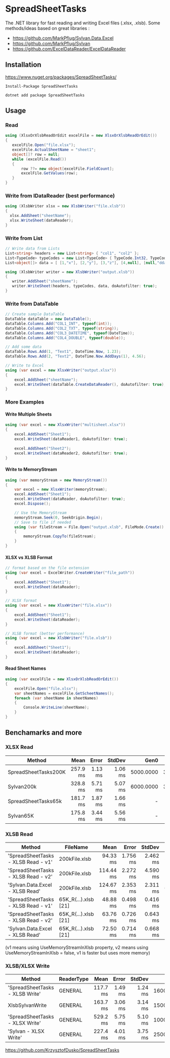 # SpreadSheetTasks
 The .NET library for fast reading and writing Excel files (.xlsx, .xlsb). 
 Some methods/ideas based on great libraries : 
 * https://github.com/MarkPflug/Sylvan.Data.Excel
 * https://github.com/MarkPflug/Sylvan
 * https://github.com/ExcelDataReader/ExcelDataReader

 ## Installation
 https://www.nuget.org/packages/SpreadSheetTasks/
 
 ```Install-Package SpreadSheetTasks```
 
 ```dotnet add package SpreadSheetTasks```

 
 ## Usage
 
 ### Read
 ```c#
 using (XlsxOrXlsbReadOrEdit excelFile = new XlsxOrXlsbReadOrEdit())
 {
    excelFile.Open("file.xlsx");
    excelFile.ActualSheetName = "sheet1";
    object[]? row = null;
    while (excelFile.Read())
    {
        row ??= new object[excelFile.FieldCount];
        excelFile.GetValues(row);
    }
 }
 ```
 ### Write from IDataReader (best performance)
 ``` C#
using (XlsbWriter xlsx = new XlsbWriter("file.xlsb"))
{
   xlsx.AddSheet("sheetName");
   xlsx.WriteSheet(dataReader);
}
 ```
 

 ### Write from List
 ``` C#
// Write data from Lists
List<string> headers = new List<string> { "col1", "col2" };
List<TypeCode> typeCodes = new List<TypeCode> { TypeCode.Int32, TypeCode.String };
List<object[]> data = [ [1,"x"], [2,"y"], [3,"z"], [4,null], [null,"dda"]];

using (XlsbWriter writer = new XlsbWriter("output.xlsb"))
{
    writer.AddSheet("sheetName");
    writer.WriteSheet(headers, typeCodes, data, doAutofilter: true);
}
 ```

### Write from DataTable
```C#
// Create sample DataTable
DataTable dataTable = new DataTable();
dataTable.Columns.Add("COL1_INT", typeof(int));
dataTable.Columns.Add("COL2_TXT", typeof(string));
dataTable.Columns.Add("COL3_DATETIME", typeof(DateTime));
dataTable.Columns.Add("COL4_DOUBLE", typeof(double));

// Add some data
dataTable.Rows.Add(1, "Text1", DateTime.Now, 1.23);
dataTable.Rows.Add(2, "Text2", DateTime.Now.AddDays(1), 4.56);

// Write to Excel
using (var excel = new XlsxWriter("output.xlsx"))
{
    excel.AddSheet("sheetName");
    excel.WriteSheet(dataTable.CreateDataReader(), doAutofilter: true);
}
```

### More Examples

#### Write Multiple Sheets
```C#
using (var excel = new XlsxWriter("multisheet.xlsx"))
{
    excel.AddSheet("Sheet1");
    excel.WriteSheet(dataReader1, doAutofilter: true);
    
    excel.AddSheet("Sheet2");
    excel.WriteSheet(dataReader2, doAutofilter: true);
}
```

#### Write to MemoryStream
```C#
using (var memoryStream = new MemoryStream())
{
    var excel = new XlsxWriter(memoryStream);
    excel.AddSheet("Sheet1");
    excel.WriteSheet(dataReader, doAutofilter: true);
    excel.Dispose();

    // Use the MemoryStream
    memoryStream.Seek(0, SeekOrigin.Begin);
    // Save to file if needed
    using (var fileStream = File.Open("output.xlsb", FileMode.Create))
    {
        memoryStream.CopyTo(fileStream);
    }
}
```

#### XLSX vs XLSB Format
```C#
// format based on the file extension 
using (var excel = ExcelWriter.CreateWriter("file_path"))
{
    excel.AddSheet("Sheet1");
    excel.WriteSheet(dataReader);
}

// XLSX format
using (var excel = new XlsxWriter("file.xlsx"))
{
    excel.AddSheet("Sheet1");
    excel.WriteSheet(dataReader);
}

// XLSB format (better performance)
using (var excel = new XlsbWriter("file.xlsb"))
{
    excel.AddSheet("Sheet1");
    excel.WriteSheet(dataReader);
}

```

#### Read Sheet Names
```C#
using (var excelFile = new XlsxOrXlsbReadOrEdit())
{
    excelFile.Open("file.xlsx");
    var sheetNames = excelFile.GetScheetNames();
    foreach (var sheetName in sheetNames)
    {
        Console.WriteLine(sheetName);
    }
}
```

## Benchamarks and more


### XLSX Read
| Method               | Mean     | Error   | StdDev  | Gen0      | Gen1      | Gen2      | Allocated   |
|--------------------- |---------:|--------:|--------:|----------:|----------:|----------:|------------:|
| SpreadSheetTasks200K | 257.9 ms | 1.13 ms | 1.06 ms | 5000.0000 | 3000.0000 | 1000.0000 | 35038.91 KB |
| Sylvan200k           | 328.8 ms | 5.71 ms | 5.07 ms | 6000.0000 | 3000.0000 | 1000.0000 | 52321.90 KB |
| SpreadSheetTasks65k  | 181.7 ms | 1.87 ms | 1.66 ms |         - |         - |         - |   493.05 KB |
| Sylvan65K            | 175.8 ms | 3.44 ms | 5.56 ms |         - |         - |         - |   658.82 KB |


### XLSB Read
| Method                              | FileName             | Mean      | Error    | StdDev   | Gen0      | Gen1      | Gen2      | Allocated |
|------------------------------------ |--------------------- |----------:|---------:|---------:|----------:|----------:|----------:|----------:|
| 'SpreadSheetTasks - XLSB Read - v1' | 200kFile.xlsb        |  94.33 ms | 1.756 ms | 2.462 ms | 5333.3333 | 3833.3333 | 1333.3333 |  68.48 MB |
| 'SpreadSheetTasks - XLSB Read - v2' | 200kFile.xlsb        | 114.44 ms | 2.272 ms | 4.590 ms | 5000.0000 | 3500.0000 | 1000.0000 |  49.03 MB |
| 'Sylvan.Data.Excel - XLSB Read'     | 200kFile.xlsb        | 124.67 ms | 2.353 ms | 2.311 ms | 6000.0000 | 3000.0000 | 1000.0000 |  50.82 MB |
| 'SpreadSheetTasks - XLSB Read - v1' | 65K_R(...).xlsb [21] |  48.88 ms | 0.498 ms | 0.416 ms | 2363.6364 |  818.1818 |  727.2727 |  28.83 MB |
| 'SpreadSheetTasks - XLSB Read - v2' | 65K_R(...).xlsb [21] |  63.76 ms | 0.726 ms | 0.643 ms | 1625.0000 |         - |         - |  13.66 MB |
| 'Sylvan.Data.Excel - XLSB Read'     | 65K_R(...).xlsb [21] |  72.50 ms | 0.714 ms | 0.668 ms | 2857.1429 |  142.8571 |         - |  23.16 MB |

(v1 means using UseMemoryStreamInXlsb property, v2 means using UseMemoryStreamInXlsb = false, v1 is faster but uses more memory)

### XLSB/XLSX Write

| Method                          | ReaderType | Mean     | Error   | StdDev  | Gen0      | Gen1      | Allocated |
|-------------------------------- |----------- |---------:|--------:|--------:|----------:|----------:|----------:|
| 'SpreadSheetTasks - XLSB Write' | GENERAL    | 117.7 ms | 1.49 ms | 1.24 ms | 1600.0000 |         - |  30.57 MB |
| XlsbSylvanWrite                 | GENERAL    | 163.7 ms | 3.06 ms | 3.14 ms | 1500.0000 |         - |  36.75 MB |
| 'SpreadSheetTasks - XLSX Write' | GENERAL    | 529.2 ms | 5.75 ms | 5.10 ms | 1000.0000 |         - |  30.74 MB |
| 'Sylvan - XLSX Write'           | GENERAL    | 227.4 ms | 4.01 ms | 3.75 ms | 2500.0000 | 1000.0000 |  42.94 MB |

https://github.com/KrzysztofDusko/SpreadSheetTasks

